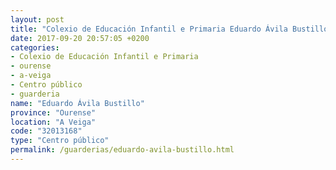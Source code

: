 ```yaml
---
layout: post
title: "Colexio de Educación Infantil e Primaria Eduardo Ávila Bustillo"
date: 2017-09-20 20:57:05 +0200
categories:
- Colexio de Educación Infantil e Primaria
- ourense
- a-veiga
- Centro público
- guarderia
name: "Eduardo Ávila Bustillo"
province: "Ourense"
location: "A Veiga"
code: "32013168"
type: "Centro público"
permalink: /guarderias/eduardo-avila-bustillo.html
---
```

